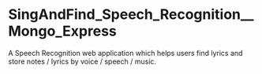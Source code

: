 # SingAndFind_Speech_Recognition__Mongo_Express
A Speech Recognition web application which helps users find lyrics and store notes / lyrics by voice / speech / music.
